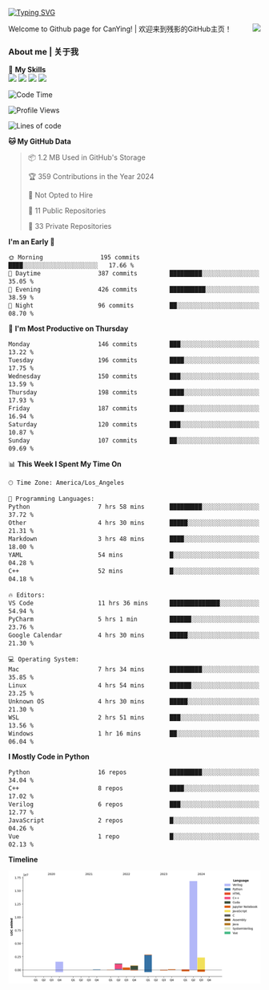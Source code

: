 [![Typing SVG](https://readme-typing-svg.herokuapp.com?size=25&duration=3500&color=00FFFF&vCenter=true&width=250&height=40&lines=Hi+Welcome+%F0%9F%91%8B%F0%9F%8F%BB;I'm+CanYing|残影)](https://git.io/typing-svg)

<a href="#">
  <img align="right" src="https://github-readme-stats.vercel.app/api?username=CanYing0913&count_private=true&rank_icon=github&show_icons=true&bg_color=15,f2f7fd,E0EAFC&" />
</a>

Welcome to Github page for CanYing! | 欢迎来到残影的GitHub主页！

### About me | 关于我

🌟 **My Skills**  
![](https://img.shields.io/badge/-C-A8B9CC?style=flat-square&logo=C&logoColor=fff)
![](https://img.shields.io/badge/-C++-00599C?style=flat-square&logo=Cpp&logoColor=fff)
![](https://img.shields.io/badge/-Python-3776AB?style=flat-square&logo=Python&logoColor=fff)
![](https://img.shields.io/badge/-Linux-000000?style=flat-square&logo=Linux&logoColor=fff)

<!--START_SECTION:waka-->
![Code Time](http://img.shields.io/badge/Code%20Time-472%20hrs%207%20mins-blue)

![Profile Views](http://img.shields.io/badge/Profile%20Views-0-blue)

![Lines of code](https://img.shields.io/badge/From%20Hello%20World%20I%27ve%20Written-26.3%20million%20lines%20of%20code-blue)

**🐱 My GitHub Data** 

> 📦 1.2 MB Used in GitHub's Storage 
 > 
> 🏆 359 Contributions in the Year 2024
 > 
> 🚫 Not Opted to Hire
 > 
> 📜 11 Public Repositories 
 > 
> 🔑 33 Private Repositories 
 > 
**I'm an Early 🐤** 

```text
🌞 Morning                195 commits         ████░░░░░░░░░░░░░░░░░░░░░   17.66 % 
🌆 Daytime                387 commits         █████████░░░░░░░░░░░░░░░░   35.05 % 
🌃 Evening                426 commits         ██████████░░░░░░░░░░░░░░░   38.59 % 
🌙 Night                  96 commits          ██░░░░░░░░░░░░░░░░░░░░░░░   08.70 % 
```
📅 **I'm Most Productive on Thursday** 

```text
Monday                   146 commits         ███░░░░░░░░░░░░░░░░░░░░░░   13.22 % 
Tuesday                  196 commits         ████░░░░░░░░░░░░░░░░░░░░░   17.75 % 
Wednesday                150 commits         ███░░░░░░░░░░░░░░░░░░░░░░   13.59 % 
Thursday                 198 commits         ████░░░░░░░░░░░░░░░░░░░░░   17.93 % 
Friday                   187 commits         ████░░░░░░░░░░░░░░░░░░░░░   16.94 % 
Saturday                 120 commits         ███░░░░░░░░░░░░░░░░░░░░░░   10.87 % 
Sunday                   107 commits         ██░░░░░░░░░░░░░░░░░░░░░░░   09.69 % 
```


📊 **This Week I Spent My Time On** 

```text
🕑︎ Time Zone: America/Los_Angeles

💬 Programming Languages: 
Python                   7 hrs 58 mins       █████████░░░░░░░░░░░░░░░░   37.72 % 
Other                    4 hrs 30 mins       █████░░░░░░░░░░░░░░░░░░░░   21.31 % 
Markdown                 3 hrs 48 mins       ████░░░░░░░░░░░░░░░░░░░░░   18.00 % 
YAML                     54 mins             █░░░░░░░░░░░░░░░░░░░░░░░░   04.28 % 
C++                      52 mins             █░░░░░░░░░░░░░░░░░░░░░░░░   04.18 % 

🔥 Editors: 
VS Code                  11 hrs 36 mins      ██████████████░░░░░░░░░░░   54.94 % 
PyCharm                  5 hrs 1 min         ██████░░░░░░░░░░░░░░░░░░░   23.76 % 
Google Calendar          4 hrs 30 mins       █████░░░░░░░░░░░░░░░░░░░░   21.30 % 

💻 Operating System: 
Mac                      7 hrs 34 mins       █████████░░░░░░░░░░░░░░░░   35.85 % 
Linux                    4 hrs 54 mins       ██████░░░░░░░░░░░░░░░░░░░   23.25 % 
Unknown OS               4 hrs 30 mins       █████░░░░░░░░░░░░░░░░░░░░   21.30 % 
WSL                      2 hrs 51 mins       ███░░░░░░░░░░░░░░░░░░░░░░   13.56 % 
Windows                  1 hr 16 mins        ██░░░░░░░░░░░░░░░░░░░░░░░   06.04 % 
```

**I Mostly Code in Python** 

```text
Python                   16 repos            █████████░░░░░░░░░░░░░░░░   34.04 % 
C++                      8 repos             ████░░░░░░░░░░░░░░░░░░░░░   17.02 % 
Verilog                  6 repos             ███░░░░░░░░░░░░░░░░░░░░░░   12.77 % 
JavaScript               2 repos             █░░░░░░░░░░░░░░░░░░░░░░░░   04.26 % 
Vue                      1 repo              █░░░░░░░░░░░░░░░░░░░░░░░░   02.13 % 
```



**Timeline**

![Lines of Code chart](https://raw.githubusercontent.com/CanYing0913/CanYing0913/master/assets/bar_graph.png)


<!--END_SECTION:waka-->
